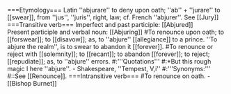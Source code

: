 ===Etymology===
Latin ''abjurare'' to deny upon oath; ''ab'' + ''jurare'' to [[swear]], from ''jus'', ''juris'', right, law; cf. French ''abjurer''. See [[Jury]]
===Transitive verb===
Imperfect and past participle: [[Abjured]] <br>
Present participle and verbal noun: [[Abjuring]]
#To renounce upon oath; to [[forswear]]; to [[disavow]]; as, to ''abjure'' [[allegiance]] to a prince. ''To abjure the realm'', is to swear to abandon it [[forever]].
#To renounce or reject with [[solemnity]]; to [[recant]]; to abandon [[forever]]; to reject; [[repudiate]]; as, to ''abjure'' errors.
#:'''Quotations'''
#:*But this rough magic I here ''abjure''. - Shakespeare, ''Tempest, V,i''
#:'''Synonyms:'''
#::See [[Renounce]].
===Intransitive verb===
#To renounce on oath. - [[Bishop Burnet]]